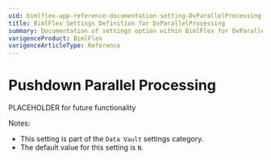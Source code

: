 ```yaml
---
uid: bimlflex-app-reference-documentation-setting-DvParallelProcessing
title: BimlFlex Settings Definition for DvParallelProcessing
summary: Documentation of settings option within BimlFlex for DvParallelProcessing
varigenceProduct: BimlFlex
varigenceArticleType: Reference
---
```


# Pushdown Parallel Processing

PLACEHOLDER for future functionality

Notes:

* This setting is part of the `Data Vault` settings category.
* The default value for this setting is `N`.
